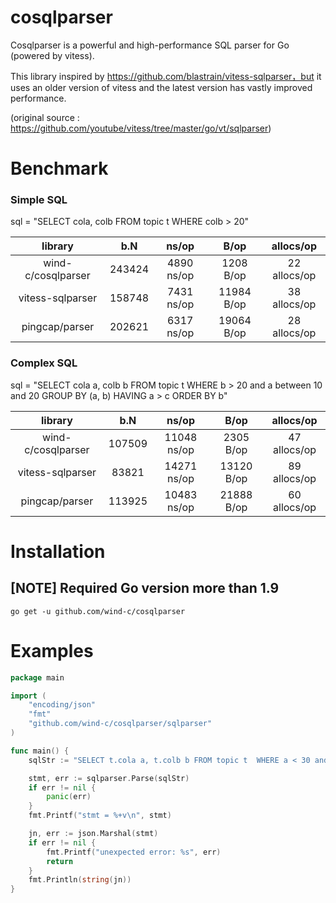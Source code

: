 # cosqlparser

Cosqlparser is a powerful and high-performance SQL parser for Go (powered by vitess).

This library inspired by https://github.com/blastrain/vitess-sqlparser，but it uses an older version of vitess and the latest version has vastly improved performance.

(original source : https://github.com/youtube/vitess/tree/master/go/vt/sqlparser)

# Benchmark

### Simple SQL
sql = "SELECT cola, colb FROM topic t  WHERE colb > 20"

|      library       |   b.N    |    ns/op    |    B/op    |  allocs/op   |
|:------------------:|:--------:|:-----------:|:----------:|:------------:|
| wind-c/cosqlparser |  243424  | 4890 ns/op  | 1208 B/op  | 22 allocs/op |
|  vitess-sqlparser  |  158748  | 7431 ns/op  | 11984 B/op | 38 allocs/op |
|   pingcap/parser   |  202621  | 6317 ns/op  | 19064 B/op | 28 allocs/op |

### Complex SQL
sql = "SELECT cola a, colb b FROM topic t  WHERE b > 20 and a between 10 and 20 GROUP BY (a, b) HAVING a > c ORDER BY b"

|      library       |   b.N   |    ns/op    |    B/op    |  allocs/op   |
|:------------------:|:-------:|:-----------:|:----------:|:------------:|
| wind-c/cosqlparser | 107509  | 11048 ns/op | 2305 B/op  | 47 allocs/op |
|  vitess-sqlparser  | 83821   | 14271 ns/op | 13120 B/op | 89 allocs/op |
|   pingcap/parser   | 113925  | 10483 ns/op | 21888 B/op | 60 allocs/op |

# Installation

## [NOTE] Required Go version more than 1.9

```
go get -u github.com/wind-c/cosqlparser
```

# Examples

```go
package main

import (
	"encoding/json"
	"fmt"
	"github.com/wind-c/cosqlparser/sqlparser"
)

func main() {
	sqlStr := "SELECT t.cola a, t.colb b FROM topic t  WHERE a < 30 and b > 20 and a between 10 and 20 GROUP BY (a, b) HAVING a > c ORDER BY b"

	stmt, err := sqlparser.Parse(sqlStr)
	if err != nil {
		panic(err)
	}
	fmt.Printf("stmt = %+v\n", stmt)

	jn, err := json.Marshal(stmt)
	if err != nil {
		fmt.Printf("unexpected error: %s", err)
		return
	}
	fmt.Println(string(jn))
}

```
